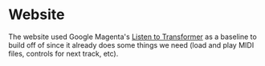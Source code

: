 # Website

The website used Google Magenta's [Listen to Transformer](https://github.com/magenta/listen-to-transformer) as a baseline to build off of since it already does some things we need (load and play MIDI files, controls for next track, etc).
